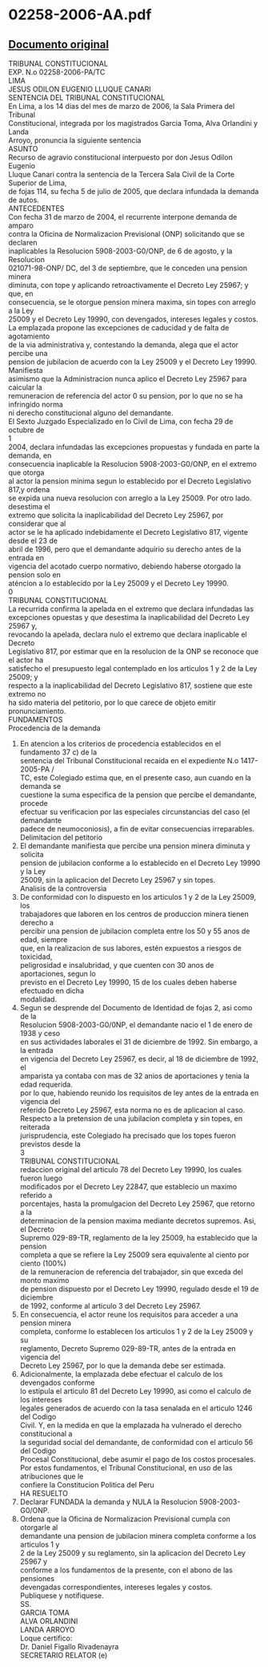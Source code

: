 
02258-2006-AA.pdf
=================
  
[Documento original](https://tc.gob.pe/jurisprudencia/2007/02258-2006-AA.pdf)  
---  
TRIBUNAL CONSTITUCIONAL  
EXP. N.o 02258-2006-PA/TC  
LIMA  
JESUS ODILON EUGENIO LLUQUE CANARI  
SENTENCIA DEL TRIBUNAL CONSTITUCIONAL  
En Lima, a los 14 dias del mes de marzo de 2006, la Sala Primera del Tribunal  
Constitucional, integrada por los magistrados Garcia Toma, Alva Orlandini y Landa  
Arroyo, pronuncia la siguiente sentencia  
ASUNTO  
Recurso de agravio constitucional interpuesto por don Jesus Odilon Eugenio  
Lluque Canari contra la sentencia de la Tercera Sala Civil de la Corte Superior de Lima,  
de fojas 114, su fecha 5 de julio de 2005, que declara infundada la demanda de autos.  
ANTECEDENTES  
Con fecha 31 de marzo de 2004, el recurrente interpone demanda de amparo  
contra la Oficina de Normalizacion Previsional (ONP) solicitando que se declaren  
inaplicables la Resolucion 5908-2003-G0/ONP, de 6 de agosto, y la Resolucion  
021071-98-ONP/ DC, del 3 de septiembre, que le conceden una pension minera  
diminuta, con tope y aplicando retroactivamente el Decreto Ley 25967; y que, en  
consecuencia, se le otorgue pension minera maxima, sin topes con arreglo a la Ley  
25009 y el Decreto Ley 19990, con devengados, intereses legales y costos.  
La emplazada propone las excepciones de caducidad y de falta de agotamiento  
de la via administrativa y, contestando la demanda, alega que el actor percibe una  
pension de jubilacion de acuerdo con la Ley 25009 y el Decreto Ley 19990. Manifiesta  
asimismo que la Administracion nunca aplico el Decreto Ley 25967 para caicular la  
remuneracion de referencia del actor 0 su pension, por lo que no se ha infringido norma  
ni derecho constitucional alguno del demandante.  
El Sexto Juzgado Especializado en lo Civil de Lima, con fecha 29 de octubre de  
1  
2004, declara infundadas las excepciones propuestas y fundada en parte la demanda, en  
consecuencia inaplicable la Resolucion 5908-2003-G0/ONP, en el extremo que otorga  
al actor la pension minima segun lo establecido por el Decreto Legislativo 817,y ordena  
se expida una nueva resolucion con arreglo a la Ley 25009. Por otro lado. desestima el  
extremo que solicita la inaplicabilidad del Decreto Ley 25967, por considerar que al  
actor se le ha aplicado indebidamente el Decreto Legislativo 817, vigente desde el 23 de  
abril de 1996, pero que el demandante adquirio su derecho antes de la entrada en  
vigencia del acotado cuerpo normativo, debiendo haberse otorgado la pension solo en  
aténcion a lo establecido por la Ley 25009 y el Decreto Ley 19990.  
0  
TRIBUNAL CONSTITUCIONAL  
La recurrida confirma la apelada en el extremo que declara infundadas las  
excepciones opuestas y que desestima la inaplicabilidad del Decreto Ley 25967 y,  
revocando la apelada, declara nulo el extremo que declara inaplicable el Decreto  
Legislativo 817, por estimar que en la resolucion de la ONP se reconoce que el actor ha  
satisfecho el presupuesto legal contemplado en los articulos 1 y 2 de la Ley 25009; y  
respecto a la inaplicabilidad del Decreto Legislativo 817, sostiene que este extremo no  
ha sido materia del petitorio, por lo que carece de objeto emitir pronunciamiento.  
FUNDAMENTOS  
Procedencia de la demanda  
1. En atencion a los criterios de procedencia establecidos en el fundamento 37 c) de la  
sentencia del Tribunal Constitucional recaida en el expediente N.o 1417-2005-PA /  
TC, este Colegiado estima que, en el presente caso, aun cuando en la demanda se  
cuestione la suma especifica de la pension que percibe el demandante, procede  
efectuar su verificacion por las especiales circunstancias del caso (el demandante  
padece de neumoconiosis), a fin de evitar consecuencias irreparables.  
Delimitacion del petitorio  
2. El demandante manifiesta que percibe una pension minera diminuta y solicita  
pension de jubilacion conforme a lo establecido en el Decreto Ley 19990 y la Ley  
25009, sin la aplicacion del Decreto Ley 25967 y sin topes.  
Analisis de la controversia  
3. De conformidad con lo dispuesto en los articulos 1 y 2 de la Ley 25009, los  
trabajadores que laboren en los centros de produccion minera tienen derecho a  
percibir una pension de jubilacion completa entre los 50 y 55 anos de edad, siempre  
que, en la realizacion de sus labores, estén expuestos a riesgos de toxicidad,  
peligrosidad e insalubridad, y que cuenten con 30 anos de aportaciones, segun lo  
previsto en el Decreto Ley 19990, 15 de los cuales deben haberse efectuado en dicha  
modalidad.  
4. Segun se desprende del Documento de Identidad de fojas 2, asi como de la  
Resolucion 5908-2003-G0/0NP, el demandante nacio el 1 de enero de 1938 y ceso  
en sus actividades laborales el 31 de diciembre de 1992. Sin embargo, a la entrada  
en vigencia del Decreto Ley 25967, es decir, al 18 de diciembre de 1992, el  
amparista ya contaba con mas de 32 anios de aportaciones y tenia la edad requerida.  
por lo que, habiendo reunido los requisitos de ley antes de la entrada en vigencia del  
referido Decreto Ley 25967, esta norma no es de aplicacion al caso.  
Respecto a la pretension de una jubilacion completa y sin topes, en reiterada  
jurisprudencia, este Colegiado ha precisado que los topes fueron previstos desde la  
3  
TRIBUNAL CONSTITUCIONAL  
redaccion original del articulo 78 del Decreto Ley 19990, los cuales fueron luego  
modificados por el Decreto Ley 22847, que establecio un maximo referido a  
porcentajes, hasta la promulgacion del Decreto Ley 25967, que retorno a la  
determinacion de la pension maxima mediante decretos supremos. Asi, el Decreto  
Supremo 029-89-TR, reglamento de la ley 25009, ha establecido que la pension  
completa a que se refiere la Ley 25009 sera equivalente al ciento por ciento (100%)  
de la remuneracion de referencia del trabajador, sin que exceda del monto maximo  
de pension dispuesto por el Decreto Ley 19990, regulado desde el 19 de diciembre  
de 1992, conforme al articulo 3 del Decreto Ley 25967.  
6. En consecuencia, el actor reune los requisitos para acceder a una pension minera  
completa, conforme lo establecen los articulos 1 y 2 de la Ley 25009 y su  
reglamento, Decreto Supremo 029-89-TR, antes de la entrada en vigencia del  
Decreto Ley 25967, por lo que la demanda debe ser estimada.  
7. Adicionalmente, la emplazada debe efectuar el calculo de los devengados conforme  
lo estipula el articulo 81 del Decreto Ley 19990, asi como el calculo de los intereses  
legales generados de acuerdo con la tasa senalada en el articulo 1246 del Codigo  
Civil. Y, en la medida en que la emplazada ha vulnerado el derecho constitucional a  
la seguridad social del demandante, de conformidad con el articulo 56 del Codigo  
Procesal Constitucional, debe asumir el pago de los costos procesales.  
Por estos fundamentos, el Tribunal Constitucional, en uso de las atribuciones que le  
confiere la Constitucion Politica del Peru  
HA RESUELTO  
1. Declarar FUNDADA la demanda y NULA la Resolucion 5908-2003-G0/ONP.  
2. Ordena que la Oficina de Normalizacion Previsional cumpla con otorgarle al  
demandante una pension de jubilacion minera completa conforme a los articulos 1 y  
2 de la Ley 25009 y su reglamento, sin la aplicacion del Decreto Ley 25967 y  
conforme a los fundamentos de la presente, con el abono de las pensiones  
devengadas correspondientes, intereses legales y costos.  
Publiquese y notifiquese.  
SS.  
GARCIA TOMA  
ALVA ORLANDINI  
LANDA ARROYO  
Loque certifico:  
Dr. Daniel Figallo Rivadenayra  
SECRETARIO RELATOR (e)